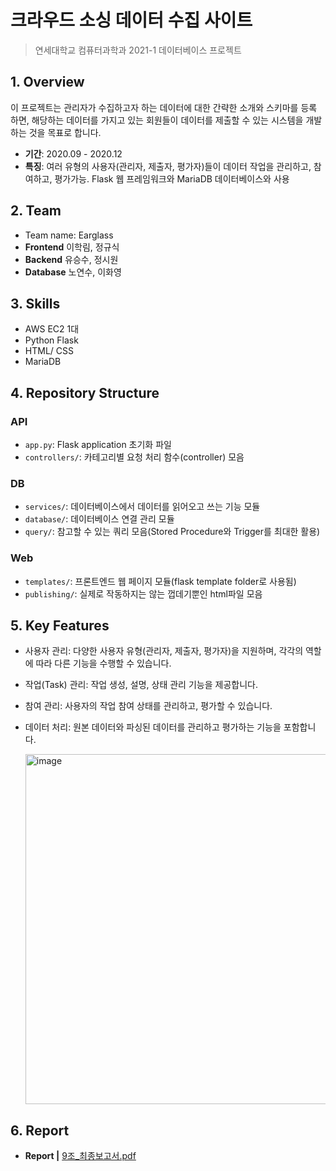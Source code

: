 # 크라우드 소싱 데이터 수집 사이트

> 연세대학교 컴퓨터과학과 2021-1 데이터베이스 프로젝트

## 1. Overview

이 프로젝트는 관리자가 수집하고자 하는 데이터에 대한 간략한 소개와 스키마를 등록 하면, 해당하는 데이터를 가지고 있는 회원들이 데이터를 제출할 수 있는 시스템을 개발하는 것을 목표로 합니다.

- **기간**: 2020.09 - 2020.12
- **특징**: 여러 유형의 사용자(관리자, 제출자, 평가자)들이 데이터 작업을 관리하고, 참여하고, 평가가능. Flask 웹 프레임워크와 MariaDB 데이터베이스와 사용

  
## 2. Team
- Team name: Earglass
- **Frontend** 이학림, 정규식 
- **Backend** 유승수, 정시원
- **Database** 노연수, 이화영

## 3. Skills
- AWS EC2 1대
- Python Flask
- HTML/ CSS
- MariaDB

## 4. Repository Structure

### API
- `app.py`: Flask application 초기화 파일
- `controllers/`: 카테고리별 요청 처리 함수(controller) 모음

### DB
- `services/`: 데이터베이스에서 데이터를 읽어오고 쓰는 기능 모듈
- `database/`: 데이터베이스 연결 관리 모듈
- `query/`: 참고할 수 있는 쿼리 모음(Stored Procedure와 Trigger를 최대한 활용)

### Web
- `templates/`: 프론트엔드 웹 페이지 모듈(flask template folder로 사용됨) 
- `publishing/`: 실제로 작동하지는 않는 껍데기뿐인 html파일 모음


## 5. Key Features
- 사용자 관리: 다양한 사용자 유형(관리자, 제출자, 평가자)을 지원하며, 각각의 역할에 따라 다른 기능을 수행할 수 있습니다.
- 작업(Task) 관리: 작업 생성, 설명, 상태 관리 기능을 제공합니다.
- 참여 관리: 사용자의 작업 참여 상태를 관리하고, 평가할 수 있습니다.
- 데이터 처리: 원본 데이터와 파싱된 데이터를 관리하고 평가하는 기능을 포함합니다.

  <img width="560" alt="image" src="https://github.com/user-attachments/assets/a7d3b5a6-9a26-4b2c-b154-7d261e7a2a6b">

## 6. Report

- **Report |** [9조_최종보고서.pdf](https://github.com/user-attachments/files/17152103/9._.pdf)
